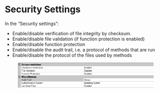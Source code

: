 # Security Settings

In the “Security settings”:

* Enable/disable verification of file integrity by checksum.
* Enable/disable file validation (if function protection is enabled)
* Enable/disable function protection
* Enable/disable the audit trail, i.e. a protocol of methods that are run
* Enable/disable the protocol of the files used by methods

<figure><img src="../../.gitbook/assets/image (6) (1) (1) (1) (1) (1) (1) (1) (1) (1).png" alt=""><figcaption></figcaption></figure>
